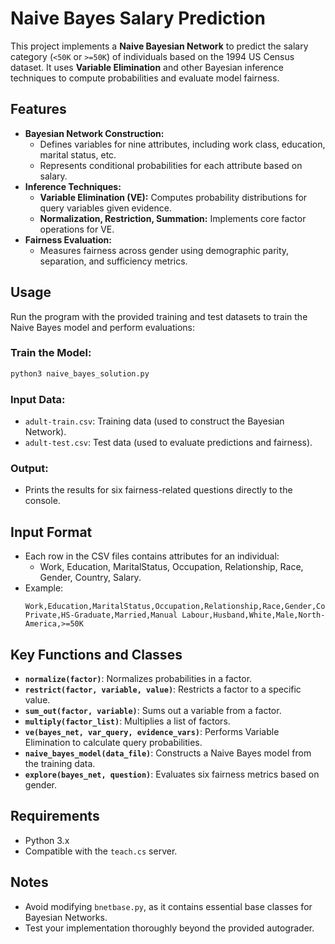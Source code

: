 # Naive Bayes Salary Prediction

This project implements a **Naive Bayesian Network** to predict the salary category (`<50K` or `>=50K`) of individuals based on the 1994 US Census dataset. It uses **Variable Elimination** and other Bayesian inference techniques to compute probabilities and evaluate model fairness.

## Features

- **Bayesian Network Construction:**
  - Defines variables for nine attributes, including work class, education, marital status, etc.
  - Represents conditional probabilities for each attribute based on salary.
- **Inference Techniques:**
  - **Variable Elimination (VE):** Computes probability distributions for query variables given evidence.
  - **Normalization, Restriction, Summation:** Implements core factor operations for VE.
- **Fairness Evaluation:**
  - Measures fairness across gender using demographic parity, separation, and sufficiency metrics.

## Usage

Run the program with the provided training and test datasets to train the Naive Bayes model and perform evaluations:

### Train the Model:
```bash
python3 naive_bayes_solution.py
```

### Input Data:
- `adult-train.csv`: Training data (used to construct the Bayesian Network).
- `adult-test.csv`: Test data (used to evaluate predictions and fairness).

### Output:
- Prints the results for six fairness-related questions directly to the console.

## Input Format
- Each row in the CSV files contains attributes for an individual:
  - Work, Education, MaritalStatus, Occupation, Relationship, Race, Gender, Country, Salary.
- Example:
  ```
  Work,Education,MaritalStatus,Occupation,Relationship,Race,Gender,Country,Salary
  Private,HS-Graduate,Married,Manual Labour,Husband,White,Male,North-America,>=50K
  ```

## Key Functions and Classes

- **`normalize(factor)`**: Normalizes probabilities in a factor.
- **`restrict(factor, variable, value)`**: Restricts a factor to a specific value.
- **`sum_out(factor, variable)`**: Sums out a variable from a factor.
- **`multiply(factor_list)`**: Multiplies a list of factors.
- **`ve(bayes_net, var_query, evidence_vars)`**: Performs Variable Elimination to calculate query probabilities.
- **`naive_bayes_model(data_file)`**: Constructs a Naive Bayes model from the training data.
- **`explore(bayes_net, question)`**: Evaluates six fairness metrics based on gender.

## Requirements

- Python 3.x
- Compatible with the `teach.cs` server.

## Notes

- Avoid modifying `bnetbase.py`, as it contains essential base classes for Bayesian Networks.
- Test your implementation thoroughly beyond the provided autograder.